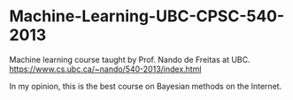 # Machine-Learning-UBC-CPSC-540-2013
Machine learning course taught by Prof. Nando de Freitas at UBC. 
https://www.cs.ubc.ca/~nando/540-2013/index.html

In my opinion, this is the best course on Bayesian methods on the Internet.
